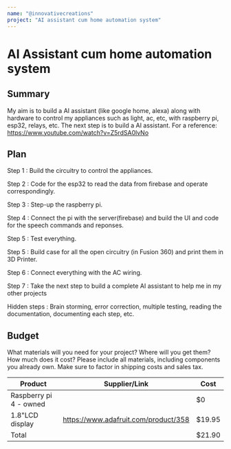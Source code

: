 ```yaml
---
name: "@innovativecreations"
project: "AI assistant cum home automation system"
---
```


# AI Assistant cum home automation system

## Summary

My aim is to build a AI assistant (like google home, alexa) along with hardware to control my appliances such as light, ac, etc, with raspberry pi, esp32, relays, etc. The next step is to build a AI assistant.
For a reference: https://www.youtube.com/watch?v=Z5rdSA0lvNo

## Plan

Step 1 : Build the circuitry to control the appliances.

Step 2 : Code for the esp32 to read the data from firebase and operate correspondingly.

Step 3 : Step-up the raspberry pi.

Step 4 : Connect the pi with the server(firebase) and build the UI and code for the speech commands and reponses.

Step 5 : Test everything.

Step 5 : Build case for all the open circuitry (in Fusion 360) and print them in 3D Printer.

Step 6 : Connect everything with the AC wiring.

Step 7 : Take the next step to build a complete AI assistant to help me in my other projects

Hidden steps : Brain storming, error correction, multiple testing, reading the documentation, documenting each step, etc.

## Budget

What materials will you need for your project? Where will you get them? How much does it cost? Please include all materials, including components you already own. Make sure to factor in shipping costs and sales tax.

| Product         | Supplier/Link                         | Cost   |
| --------------- | ------------------------------------- | ------ |
| Raspberry pi 4 - owned  |  | $0 |
| 1.8"LCD display | https://www.adafruit.com/product/358  | $19.95 |
| Total           |                                       | $21.90 |

